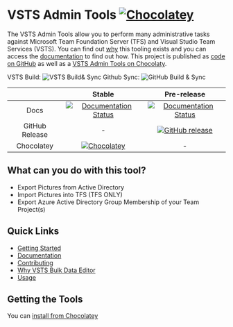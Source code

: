 # VSTS Admin Tools [![Chocolatey](https://img.shields.io/chocolatey/dt/vsts-admin-tools.svg)](https://chocolatey.org/packages/vsts-admin-tools/)

The VSTS Admin Tools allow you to perform many administrative tasks against Microsoft Team Foundation Server (TFS) and Visual Studio Team Services (VSTS). You can find out [why](http://vsts-admin-tools.readthedocs.io/en/latest/why) this tooling exists and you can access the [documentation](http://vsts-admin-tools.readthedocs.io) to find out how. This project is published as [code on GitHub](https://github.com/nkdAgility/vsts-admin-tools/) as well as a [VSTS Admin Tools on Chocolaty](https://chocolatey.org/packages/vsts-admin-tools/).

VSTS Build: ![VSTS Build& Sync](https://nkdagility.visualstudio.com/_apis/public/build/definitions/d501b94b-2834-49e0-94c4-9947799e2a62/96/badge)
Github Sync: ![GitHub Build & Sync](https://nkdagility.visualstudio.com/_apis/public/build/definitions/d501b94b-2834-49e0-94c4-9947799e2a62/98/badge)

||Stable|Pre-release|
|:--:|:--:|:--:|
|Docs|[![Documentation Status](https://readthedocs.org/projects/vsts-admin-tools/badge/?version=stable)](http://vsts-admin-tools.readthedocs.org/en/stable/)|[![Documentation Status](https://readthedocs.org/projects/vsts-admin-tools/badge/?version=latest)](http://vsts-admin-tools.readthedocs.org/en/latest/)|
|GitHub Release|-|[![GitHub release](https://img.shields.io/github/release/nkdAgility/vsts-admin-tools.svg?maxAge=2592000)](https://github.com/nkdAgility/vsts-admin-tools/releases)|
|Chocolatey|[![Chocolatey](https://img.shields.io/chocolatey/v/vsts-admin-tools.svg)](https://chocolatey.org/packages/vsts-admin-tools/)|-|


## What can you do with this tool?

- Export Pictures from Active Directory
- Import Pictures into TFS (TFS ONLY)
- Export Azure Active Directory Group Membership of your Team Project(s)

## Quick Links

 - [Getting Started](http://vsts-admin-tools.readthedocs.io/en/latest/getting-started)
 - [Documentation](http://vsts-admin-tools.readthedocs.io)
 - [Contributing](http://vsts-admin-tools.readthedocs.io/en/latest/#contributing)
 - [Why VSTS Bulk Data Editor](http://vsts-admin-tools.readthedocs.io/en/latest/why)
 - [Usage](http://vsts-admin-tools.readthedocs.io/en/latest/usage/usage/)

 ## Getting the Tools

 You can [install from Chocolatey](https://chocolatey.org/packages/vsts-admin-tools/) 


